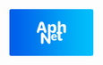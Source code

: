 <div align='center' style='width: 150px; height: 150px;'>
   <a href='#'><img src='https://raw.githubusercontent.com/AphNetMC/.github/main/profile/devbanner.png' /></a>
</div>
<!--
---

<div align='center'>
   <h3>AphNetMC</h3>
   <p>
      <b>Minecraft Java Edition</b>
   
   [mc.aphnet.us](https://aphnet.us)
   </p>
</div>

---
-->
